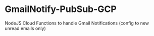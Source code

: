 # GmailNotify-PubSub-GCP
NodeJS Cloud Functions to handle Gmail Notifications (config to new unread emails only)
